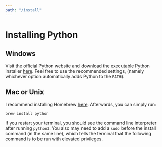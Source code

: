 ```yaml
---
path: "/install"
---
```


# Installing Python

## Windows

Visit the official Python website and download the executable Python installer [here](https://www.python.org/downloads/windows/). Feel free to use the recommended settings, (namely whichever option automatically adds Python to the `PATH`).

## Mac or Unix

I recommend installing Homebrew [here](https://brew.sh/). Afterwards, you can simply run:

```
brew install python
```

If you restart your terminal, you should see the command line interpreter after running `python3`. You also may need to add a `sudo` before the install command (in the same line), which tells the terminal that the following command is to be run with elevated privileges.